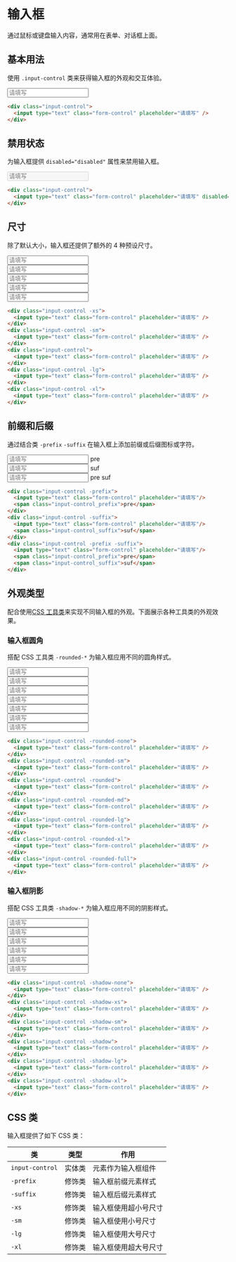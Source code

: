 # 输入框

通过鼠标或键盘输入内容，通常用在表单、对话框上面。

## 基本用法

使用 `.input-control` 类来获得输入框的外观和交互体验。

<Example class="flex gap-4">
  <div class="input-control">
      <input type="text" class="form-control" placeholder="请填写" />
  </div>
</Example>

```html
<div class="input-control">
  <input type="text" class="form-control" placeholder="请填写" />
</div>
```

## 禁用状态

为输入框提供 `disabled="disabled"` 属性来禁用输入框。

<Example class="flex gap-4">
  <div class="input-control">
    <input type="text" class="form-control" placeholder="请填写" disabled="disabled" />
  </div>
</Example>

```html
<div class="input-control">
  <input type="text" class="form-control" placeholder="请填写" disabled="disabled" />
</div>
```

## 尺寸

除了默认大小，输入框还提供了额外的 4 种预设尺寸。

<Example class="flex gap-4 flex-wrap items-end">
  <div class="input-control -xs">
    <input type="text" class="form-control" placeholder="请填写" />
  </div>
  <div class="input-control -sm">
    <input type="text" class="form-control" placeholder="请填写" />
  </div>
  <div class="input-control">
    <input type="text" class="form-control" placeholder="请填写" />
  </div>
  <div class="input-control -lg">
    <input type="text" class="form-control" placeholder="请填写" />
  </div>
  <div class="input-control -xl">
    <input type="text" class="form-control" placeholder="请填写" />
  </div>
</Example>

```html
<div class="input-control -xs">
  <input type="text" class="form-control" placeholder="请填写" />
</div>
<div class="input-control -sm">
  <input type="text" class="form-control" placeholder="请填写" />
</div>
<div class="input-control">
  <input type="text" class="form-control" placeholder="请填写" />
</div>
<div class="input-control -lg">
  <input type="text" class="form-control" placeholder="请填写" />
</div>
<div class="input-control -xl">
  <input type="text" class="form-control" placeholder="请填写" />
</div>
```

## 前缀和后缀

通过结合类 `-prefix` `-suffix` 在输入框上添加前缀或后缀图标或字符。

<Example class="flex gap-4 flex-wrap items-end">
  <div class="input-control -prefix">
    <input type="text" class="form-control" placeholder="请填写"/>
    <span class="input-control_prefix">pre</span>
  </div>
  <div class="input-control -suffix">
    <input type="text" class="form-control" placeholder="请填写"/>
    <span class="input-control_suffix">suf</span>
  </div>
  <div class="input-control -prefix -suffix">
    <input type="text" class="form-control" placeholder="请填写"/>
    <span class="input-control_prefix">pre</span>
    <span class="input-control_suffix">suf</span>
  </div>
</Example>

```html
<div class="input-control -prefix">
  <input type="text" class="form-control" placeholder="请填写"/>
  <span class="input-control_prefix">pre</span>
</div>
<div class="input-control -suffix">
  <input type="text" class="form-control" placeholder="请填写"/>
  <span class="input-control_suffix">suf</span>
</div>
<div class="input-control -prefix -suffix">
  <input type="text" class="form-control" placeholder="请填写"/>
  <span class="input-control_prefix">pre</span>
  <span class="input-control_suffix">suf</span>
</div>
```

## 外观类型

配合使用[CSS 工具类](/lib/utilities/)来实现不同输入框的外观。下面展示各种工具类的外观效果。

### 输入框圆角

搭配 CSS 工具类 `-rounded-*` 为输入框应用不同的圆角样式。

<Example class="flex gap-4 flex-wrap items-end">
  <div class="input-control -rounded-none">
    <input type="text" class="form-control" placeholder="请填写" />
  </div>
  <div class="input-control -rounded-sm">
    <input type="text" class="form-control" placeholder="请填写" />
  </div>
  <div class="input-control -rounded">
    <input type="text" class="form-control" placeholder="请填写" />
  </div>
  <div class="input-control -rounded-md">
    <input type="text" class="form-control" placeholder="请填写" />
  </div>
  <div class="input-control -rounded-lg">
    <input type="text" class="form-control" placeholder="请填写" />
  </div>
  <div class="input-control -rounded-xl">
    <input type="text" class="form-control" placeholder="请填写" />
  </div>
  <div class="input-control -rounded-full">
    <input type="text" class="form-control" placeholder="请填写" />
  </div>
</Example>

```html
<div class="input-control -rounded-none">
  <input type="text" class="form-control" placeholder="请填写" />
</div>
<div class="input-control -rounded-sm">
  <input type="text" class="form-control" placeholder="请填写" />
</div>
<div class="input-control -rounded">
  <input type="text" class="form-control" placeholder="请填写" />
</div>
<div class="input-control -rounded-md">
  <input type="text" class="form-control" placeholder="请填写" />
</div>
<div class="input-control -rounded-lg">
  <input type="text" class="form-control" placeholder="请填写" />
</div>
<div class="input-control -rounded-xl">
  <input type="text" class="form-control" placeholder="请填写" />
</div>
<div class="input-control -rounded-full">
  <input type="text" class="form-control" placeholder="请填写" />
</div>
```

### 输入框阴影

搭配 CSS 工具类 `-shadow-*` 为输入框应用不同的阴影样式。

<Example class="flex gap-4 flex-wrap items-end">
  <div class="input-control -shadow-none">
    <input type="text" class="form-control" placeholder="请填写" />
  </div>
  <div class="input-control -shadow-xs">
    <input type="text" class="form-control" placeholder="请填写" />
  </div>
  <div class="input-control -shadow-sm">
    <input type="text" class="form-control" placeholder="请填写" />
  </div>
  <div class="input-control -shadow">
    <input type="text" class="form-control" placeholder="请填写" />
  </div>
  <div class="input-control -shadow-lg">
    <input type="text" class="form-control" placeholder="请填写" />
  </div>
  <div class="input-control -shadow-xl">
    <input type="text" class="form-control" placeholder="请填写" />
  </div>
</Example>

```html
<div class="input-control -shadow-none">
  <input type="text" class="form-control" placeholder="请填写" />
</div>
<div class="input-control -shadow-xs">
  <input type="text" class="form-control" placeholder="请填写" />
</div>
<div class="input-control -shadow-sm">
  <input type="text" class="form-control" placeholder="请填写" />
</div>
<div class="input-control -shadow">
  <input type="text" class="form-control" placeholder="请填写" />
</div>
<div class="input-control -shadow-lg">
  <input type="text" class="form-control" placeholder="请填写" />
</div>
<div class="input-control -shadow-xl">
  <input type="text" class="form-control" placeholder="请填写" />
</div>
```

## CSS 类

输入框提供了如下 CSS 类：

| 类        | 类型           | 作用  |
| ------------- |:-------------:| ----- |
| `input-control`      | 实体类 | 元素作为输入框组件 |
| `-prefix`      | 修饰类 | 输入框前缀元素样式 |
| `-suffix`      | 修饰类 | 输入框后缀元素样式 |
| `-xs`      | 修饰类      |   输入框使用超小号尺寸 |
| `-sm`      | 修饰类      |   输入框使用小号尺寸 |
| `-lg`      | 修饰类      |   输入框使用大号尺寸 |
| `-xl`      | 修饰类      |   输入框使用超大号尺寸 |